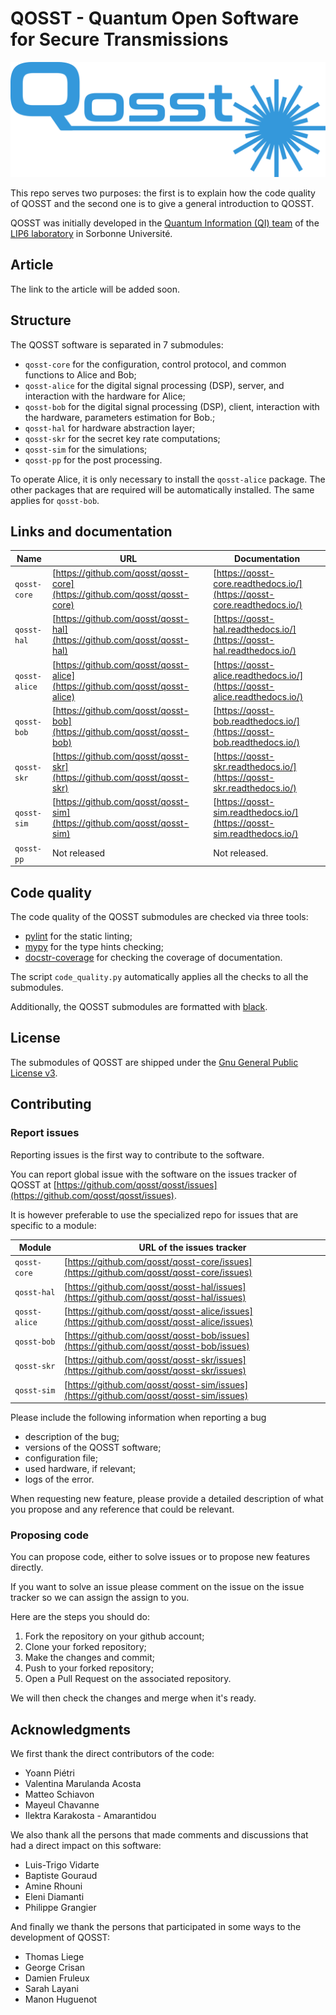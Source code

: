 # QOSST - Quantum Open Software for Secure Transmissions

<center>

![QOSST Logo](qosst_logo_full.png)

</center>

This repo serves two purposes: the first is to explain how the code quality of QOSST and the second one is to give a general introduction to QOSST.

QOSST was initially developed in the [Quantum Information (QI) team](https://qi.lip6.fr) of the [LIP6 laboratory](https://lip6.fr) in Sorbonne Université.

## Article

The link to the article will be added soon.

## Structure

The QOSST software is separated in 7 submodules:

* `qosst-core` for the configuration, control protocol, and common functions to Alice and Bob;
* `qosst-alice` for the digital signal processing (DSP), server, and interaction with the hardware for Alice;
* `qosst-bob` for the digital signal processing (DSP), client, interaction with the hardware, parameters estimation for Bob.;
* `qosst-hal` for hardware abstraction layer;
* `qosst-skr` for the secret key rate computations;
* `qosst-sim` for the simulations;
* `qosst-pp` for the post processing.

To operate Alice, it is only necessary to install the `qosst-alice` package. The other packages that are required will be automatically installed. The same applies for `qosst-bob`.

## Links and documentation

| Name          | URL                                                                          | Documentation                                                              |
| ------------- | ---------------------------------------------------------------------------- | -------------------------------------------------------------------------- |
| `qosst-core`  | [https://github.com/qosst/qosst-core](https://github.com/qosst/qosst-core)   | [https://qosst-core.readthedocs.io/](https://qosst-core.readthedocs.io/)   |
| `qosst-hal`   | [https://github.com/qosst/qosst-hal](https://github.com/qosst/qosst-hal)     | [https://qosst-hal.readthedocs.io/](https://qosst-hal.readthedocs.io/)     |
| `qosst-alice` | [https://github.com/qosst/qosst-alice](https://github.com/qosst/qosst-alice) | [https://qosst-alice.readthedocs.io/](https://qosst-alice.readthedocs.io/) |
| `qosst-bob`   | [https://github.com/qosst/qosst-bob](https://github.com/qosst/qosst-bob)     | [https://qosst-bob.readthedocs.io/](https://qosst-bob.readthedocs.io/)     |
| `qosst-skr`   | [https://github.com/qosst/qosst-skr](https://github.com/qosst/qosst-skr)     | [https://qosst-skr.readthedocs.io/](https://qosst-skr.readthedocs.io/)     |
| `qosst-sim`   | [https://github.com/qosst/qosst-sim](https://github.com/qosst/qosst-sim)     | [https://qosst-sim.readthedocs.io/](https://qosst-sim.readthedocs.io/)     |
| `qosst-pp`    | Not released                                                                 | Not released.                                                              |

## Code quality

The code quality of the QOSST submodules are checked via three tools:

* [pylint](https://pypi.org/project/pylint/) for the static linting;
* [mypy](https://mypy-lang.org/) for the type hints checking;
* [docstr-coverage](https://pypi.org/project/docstr-coverage/) for checking the coverage of documentation.

The script `code_quality.py` automatically applies all the checks to all the submodules.

Additionally, the QOSST submodules are formatted with [black](https://github.com/psf/black).

## License

The submodules of QOSST are shipped under the [Gnu General Public License v3](https://www.gnu.org/licenses/gpl-3.0.html).

## Contributing

### Report issues

Reporting issues is the first way to contribute to the software.

You can report global issue with the software on the issues tracker of QOSST at [https://github.com/qosst/qosst/issues](https://github.com/qosst/qosst/issues).

It is however preferable to use the specialized repo for issues that are specific to a module:

| Module        | URL of the issues tracker                                                                  |
| ------------- | ------------------------------------------------------------------------------------------ |
| `qosst-core`  | [https://github.com/qosst/qosst-core/issues](https://github.com/qosst/qosst-core/issues)   |
| `qosst-hal`   | [https://github.com/qosst/qosst-hal/issues](https://github.com/qosst/qosst-hal/issues)     |
| `qosst-alice` | [https://github.com/qosst/qosst-alice/issues](https://github.com/qosst/qosst-alice/issues) |
| `qosst-bob`   | [https://github.com/qosst/qosst-bob/issues](https://github.com/qosst/qosst-bob/issues)     |
| `qosst-skr`   | [https://github.com/qosst/qosst-skr/issues](https://github.com/qosst/qosst-skr/issues)     |
| `qosst-sim`   | [https://github.com/qosst/qosst-sim/issues](https://github.com/qosst/qosst-sim/issues)     |

Please include the following information when reporting a bug

* description of the bug;
* versions of the QOSST software;
* configuration file;
* used hardware, if relevant;
* logs of the error.

When requesting new feature, please provide a detailed description of what you propose and any reference that could be relevant.

### Proposing code

You can propose code, either to solve issues or to propose new features directly.

If you want to solve an issue please comment on the issue on the issue tracker so we can assign the assign to you.

Here are the steps you should do:

1. Fork the repository on your github account;
2. Clone your forked repository;
3. Make the changes and commit;
4. Push to your forked repository;
5. Open a Pull Request on the associated repository.

We will then check the changes and merge when it's ready.

## Acknowledgments

We first thank the direct contributors of the code:
* Yoann Piétri
* Valentina Marulanda Acosta
* Matteo Schiavon
* Mayeul Chavanne
* Ilektra Karakosta - Amarantidou

We also thank all the persons that made comments and discussions that had a direct impact on this software:
* Luis-Trigo Vidarte
* Baptiste Gouraud
* Amine Rhouni
* Eleni Diamanti
* Philippe Grangier

And finally we thank the persons that participated in some ways to the development of QOSST:
* Thomas Liege
* George Crisan
* Damien Fruleux
* Sarah Layani
* Manon Huguenot
